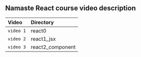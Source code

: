## **Namaste React** course video description    

|   Video  |    Directory   |
|:---------|:---------------|
|`video 1` |react0          |
|`video 2` |react1_jsx      |
|`video 3` |react2_component|